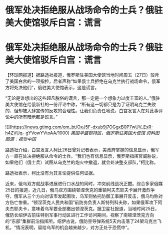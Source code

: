 # 俄军处决拒绝服从战场命令的士兵？俄驻美大使馆驳斥白宫：谎言

# 俄军处决拒绝服从战场命令的士兵？俄驻美大使馆驳斥白宫：谎言

【环球网报道】据路透社报道，俄罗斯驻美国大使馆当地时间周五（27日）驳斥了美国白宫的一项指控，后者声称“如果俄士兵拒绝在乌克兰执行战场命令，俄军方将处决他们”，俄驻美大使馆表示，这是谎言。

“无论是谁想出的这些超凡脱俗的谎言，那一定是一个想象力过度丰富的人。”俄驻美大使馆在给俄新社的一份评论中称，“所有这一切都只是为了证明乌克兰失败的、但却被大肆宣传的反攻的合理性。让我们负责任地说，白宫发言人在对此事评论中的所有暗示都是谎言。”

![](https://inews.gtimg.com/om_bt/OxJ5F-dxub9j7OGgxB0P7wUV_ExR-h4ZVUq-
gYVowYVtoAA/1000) _美国华盛顿特区，俄罗斯驻美国大使馆 资料图 图源：视觉中国_

路透社介绍，白宫发言人柯比26日曾对记者表示，美政府掌握的信息显示，俄军方一直在处决拒绝服从命令的士兵。“我们也有信息显示，俄罗斯指挥官威胁说，如果他们（俄士兵）试图从乌克兰的炮火中撤退，就会处决整支部队，”柯比称。

路透社表示，柯比没有为其言论提供任何证据。

近来，俄乌双方就战事进展进行口水战的同时，冲突前线战况正酣。综合多家俄媒25日的报道，近几日，俄乌双方围绕顿涅茨克的重镇阿夫杰耶夫卡展开激烈争夺，俄军从三个方向对该市发起围攻，乌军则依托防御工事展开反击，俄乌均称对方伤亡惨重。“顿涅茨克人民共和国”前防务负责人斯特列科夫称，如果俄军攻下阿夫杰耶夫卡，意味着乌军要全部撤出顿涅茨克。据卫星社报道，当地时间25日，俄防长绍伊古前往特别军事行动区进行工作访问期间，视察了南顿涅茨克方向的“东部”集群前沿指挥所。绍伊古说，俄防空导弹系统5天内击落了24架乌克兰飞机，“情况表明，留给乌军的机会越来越少，对方正处于恐慌中”。

